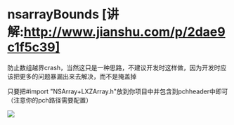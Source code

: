# nsarrayBounds [讲解:http://www.jianshu.com/p/2dae9c1f5c39]
 防止数组越界crash，当然这只是一种思路，不建议开发时这样做，因为开发时应该把更多的问题暴漏出来去解决，而不是掩盖掉

只要把#import "NSArray+LXZArray.h"放到你项目中并包含到pchheader中即可（注意你的pch路径需要配置）

![](http://upload-images.jianshu.io/upload_images/1488115-1b0c18a7f4cbe04f.gif?imageMogr2/auto-orient/strip)

